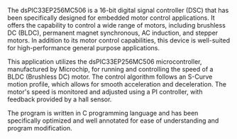 The dsPIC33EP256MC506 is a 16-bit digital signal controller (DSC) that has been specifically designed for embedded motor control applications. It offers the capability to control a wide range of motors, including brushless DC (BLDC), permanent magnet synchronous, AC induction, and stepper motors. In addition to its motor control capabilities, this device is well-suited for high-performance general purpose applications.

This application utilizes the dsPIC33EP256MC506 microcontroller, manufactured by Microchip, for running and controlling the speed of a BLDC (Brushless DC) motor. The control algorithm follows an S-Curve motion profile, which allows for smooth acceleration and deceleration. The motor's speed is monitored and adjusted using a PI controller, with feedback provided by a hall sensor.

The program is written in C programming language and has been specifically optimized and well annotated for ease of understanding and program modification.



